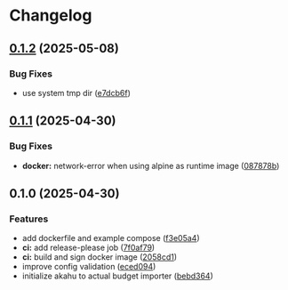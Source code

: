 # Changelog

## [0.1.2](https://github.com/scottmckendry/akahu-actual/compare/v0.1.1...v0.1.2) (2025-05-08)


### Bug Fixes

* use system tmp dir ([e7dcb6f](https://github.com/scottmckendry/akahu-actual/commit/e7dcb6f50093b0303cff640e2216814326098a44))

## [0.1.1](https://github.com/scottmckendry/akahu-actual/compare/v0.1.0...v0.1.1) (2025-04-30)


### Bug Fixes

* **docker:** network-error when using alpine as runtime image ([087878b](https://github.com/scottmckendry/akahu-actual/commit/087878be6c37a580d364ea5ecfd8eba61b357e14))

## 0.1.0 (2025-04-30)


### Features

* add dockerfile and example compose ([f3e05a4](https://github.com/scottmckendry/akahu-actual/commit/f3e05a4f5f7d984e48141a44e856dd1427f21ed1))
* **ci:** add release-please job ([7f0af79](https://github.com/scottmckendry/akahu-actual/commit/7f0af79ef08914c980edb19b900d68a60a9f2eee))
* **ci:** build and sign docker image ([2058cd1](https://github.com/scottmckendry/akahu-actual/commit/2058cd131daca7d8dfbf16c4b46813790128116e))
* improve config validation ([eced094](https://github.com/scottmckendry/akahu-actual/commit/eced094a08895ddf9fe445f94f3c64d3bfadbd11))
* initialize akahu to actual budget importer ([bebd364](https://github.com/scottmckendry/akahu-actual/commit/bebd36422b36391c6b3008233d0c7e5b0377ec62))
